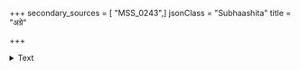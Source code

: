 +++
secondary_sources = [ "MSS_0243",]
jsonClass = "Subhaashita"
title = "अग्रे"

+++

<details><summary>Text</summary>

अग्रे श्यामलबिन्दुबद्धतिलकैर्मध्येऽपि पाकान्वय- प्रौढीभूतपटोलपाटलतरैर्मूले मनाग्बभ्रुभिः।  
वृन्ते कर्कशकीरपिच्चहरिभिः स्थूलैः फलैर्बन्धुराः संप्रत्युत्सुकयन्ति कस्य न मनः पूगद्रुमाणां छटाः॥
</details>
